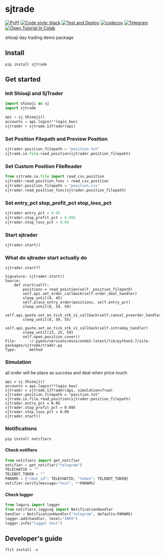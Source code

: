# sjtrade

[![PyPI](https://img.shields.io/pypi/v/sjtrade)](https://pypi.org/project/sjtrade/)
[![Code style: black](https://img.shields.io/badge/code%20style-black-000000.svg)](https://github.com/psf/black)
[![Test and Deploy](https://github.com/Yvictor/sjtrade/actions/workflows/test-deploy.yml/badge.svg)](https://github.com/Yvictor/sjtrade/actions/workflows/test-deploy.yml)
[![codecov](https://codecov.io/gh/Yvictor/sjtrade/branch/master/graph/badge.svg?token=hHZzwJEPyt)](https://codecov.io/gh/Yvictor/sjtrade)
[![Telegram](https://img.shields.io/badge/chat-%20telegram-blue.svg)](https://t.me/joinchat/973EyAQlrfthZTk1)
[![Open Tutorial In Colab](https://colab.research.google.com/assets/colab-badge.svg)](https://colab.research.google.com/github/yvictor/sjtrade/blob/master/tutorial/quickstart.ipynb)

shioaji day trading demo package


## Install
```
pip install sjtrade
```
## Get started

### Init Shioaji and SjTrader
``` python
import shioaji as sj
import sjtrade

api = sj.Shioaji()
accounts = api.login(**login_kws)
sjtrader = sjtrade.SJTrader(api)
```

### Set Position Filepath and Preview Position
``` python
sjtrader.position_filepath = "position.txt"
sjtrade.io.file.read_position(sjtrader.position_filepath)
```

### Set Custom Position FileReader
``` python
from sjtrade.io.file import read_csv_position
sjtrader.read_position_func = read_csv_position
sjtrader.position_filepath = "position.csv"
sjtrader.read_position_func(sjtrader.position_filepath)
```

### Set entry_pct stop_profit_pct stop_loss_pct
``` python
sjtrader.entry_pct = 0.05
sjtrader.stop_profit_pct = 0.095
sjtrader.stop_loss_pct = 0.09
```

### Start sjtrader
``` python
sjtrader.start()
```

### What do sjtrader start actually do
``` ipython
sjtrader.start??
```

```
Signature: sjtrader.start()
Source:   
    def start(self):
        positions = read_position(self._position_filepath)
        self.api.set_order_callback(self.order_deal_handler)
        sleep_until(8, 45)
        self.place_entry_order(positions, self.entry_pct)
        sleep_until(8, 54, 59)
        self.api.quote.set_on_tick_stk_v1_callback(self.cancel_preorder_handler)
        sleep_until(8, 59, 55)
        self.api.quote.set_on_tick_stk_v1_callback(self.intraday_handler)
        sleep_until(13, 25, 59)
        self.open_position_cover()
File:      ~/.pyenv/versions/miniconda3-latest/lib/python3.7/site-packages/sjtrade/trader.py
Type:      method
```

### Simulation
all order will be place as success and deal when price touch
```
api = sj.Shioaji()
accounts = api.login(**login_kws)
sjtrader = sjtrade.SJTrader(api, simulation=True)
sjtrader.position_filepath = "position.txt"
sjtrade.io.file.read_position(sjtrader.position_filepath)
sjtrader.entry_pct = 0.05
sjtrader.stop_profit_pct = 0.095
sjtrader.stop_loss_pct = 0.09
sjtrader.start()
```

### Notifications 
``` bash
pip install notifiers
```

#### Check notifiers
``` python
from notifiers import get_notifier
notifier = get_notifier("telegram")
TELECHATID = ""
TELEBOT_TOKEN = ""
PARAMS = {"chat_id": TELECHATID, "token": TELEBOT_TOKEN}
notifier.notify(message="test", **PARAMS)
```

#### Check logger
``` python
from loguru import logger
from notifiers.logging import NotificationHandler
handler = NotificationHandler("telegram", defaults=PARAMS)
logger.add(handler, level="INFO")
logger.info("logger test")
```


## Developer's guide

```
flit install -s
```